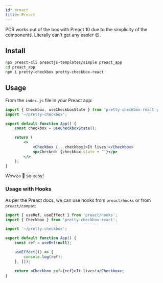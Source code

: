 ```yaml
---
id: preact
title: Preact
---
```


PCR works out of the box with Preact 10 due to the simplicity of the components. Literally can't get any easier :wink:.

## Install

```sh
npx preact-cli preactjs-templates/simple preact_app
cd preact_app
npm i pretty-checkbox pretty-checkbox-react
```

## Usage

From the `index.js` file in your Preact app:

```jsx
import { Checkbox, useCheckboxState } from 'pretty-checkbox-react';
import '~/pretty-checkbox';

export default function App() {
    const checkbox = useCheckboxState();

    return (
        <>
            <Checkbox {...checkbox}>It lives!</Checkbox>
            <p>Checked: {checkbox.state + ''}</p>
        </>
    );
}
```

Wowza 🤯 so easy!

### Usage with Hooks

As per the Preact docs, we can use hooks from `preact/hooks` or from `preact/compat`:

```jsx
import { useRef, useEffect } from 'preact/hooks';
import { Checkbox } from 'pretty-checkbox-react';

import '~/pretty-checkbox';

export default function App() {
    const ref = useRef(null);

    useEffect(() => {
        console.log(ref);
    }, []);

    return <Checkbox ref={ref}>It lives!</Checkbox>;
}
```

